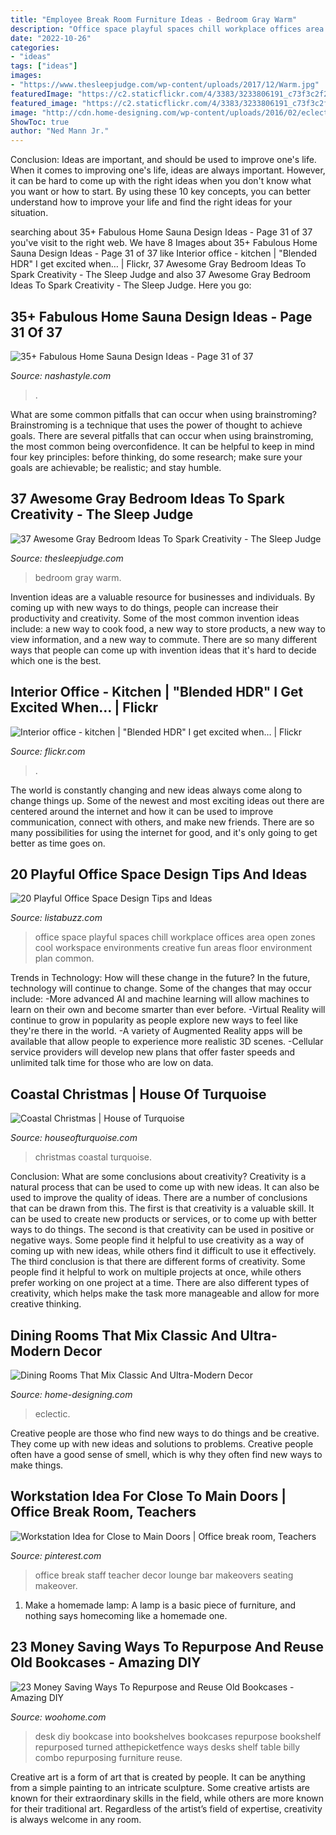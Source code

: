 ```yaml
---
title: "Employee Break Room Furniture Ideas - Bedroom Gray Warm"
description: "Office space playful spaces chill workplace offices area open zones cool workspace environments creative fun areas floor environment plan common"
date: "2022-10-26"
categories:
- "ideas"
tags: ["ideas"]
images:
- "https://www.thesleepjudge.com/wp-content/uploads/2017/12/Warm.jpg"
featuredImage: "https://c2.staticflickr.com/4/3383/3233806191_c73f3c2f27_z.jpg?zz=1"
featured_image: "https://c2.staticflickr.com/4/3383/3233806191_c73f3c2f27_z.jpg?zz=1"
image: "http://cdn.home-designing.com/wp-content/uploads/2016/02/eclectic-era-dining-room-ideas-1024x1050.jpg"
ShowToc: true
author: "Ned Mann Jr."
---
```



Conclusion: Ideas are important, and should be used to improve one's life.
When it comes to improving one's life, ideas are always important. However, it can be hard to come up with the right ideas when you don't know what you want or how to start. By using these 10 key concepts, you can better understand how to improve your life and find the right ideas for your situation.

	

		
searching about 35+ Fabulous Home Sauna Design Ideas - Page 31 of 37 you've visit to the right web. We have 8 Images about 35+ Fabulous Home Sauna Design Ideas - Page 31 of 37 like Interior office - kitchen | &quot;Blended HDR&quot; I get excited when… | Flickr, 37 Awesome Gray Bedroom Ideas To Spark Creativity - The Sleep Judge and also 37 Awesome Gray Bedroom Ideas To Spark Creativity - The Sleep Judge. Here you go:
		
    
## 35+ Fabulous Home Sauna Design Ideas - Page 31 Of 37

<img loading=lazy src="http://nashastyle.com/wp-content/uploads/2018/09/35-Fabulous-Home-Sauna-Design-Ideas-31.jpg" onerror="this.onerror=null;this.src='https://tse4.mm.bing.net/th?id=OIP.7fE-6tuBBTbh4mFXrL7eBQHaLd&amp;pid=15.1';" alt="35+ Fabulous Home Sauna Design Ideas - Page 31 of 37">

_Source: nashastyle.com_

>. 

	

What are some common pitfalls that can occur when using brainstroming?
Brainstroming is a technique that uses the power of thought to achieve goals. There are several pitfalls that can occur when using brainstroming, the most common being overconfidence. It can be helpful to keep in mind four key principles: before thinking, do some research; make sure your goals are achievable; be realistic; and stay humble.

    
## 37 Awesome Gray Bedroom Ideas To Spark Creativity - The Sleep Judge

<img loading=lazy src="https://www.thesleepjudge.com/wp-content/uploads/2017/12/Warm.jpg" onerror="this.onerror=null;this.src='https://tse3.mm.bing.net/th?id=OIP.euhe0Lf1479vnSByE8ByGgHaJn&amp;pid=15.1';" alt="37 Awesome Gray Bedroom Ideas To Spark Creativity - The Sleep Judge">

_Source: thesleepjudge.com_

>bedroom gray warm. 

	

Invention ideas are a valuable resource for businesses and individuals. By coming up with new ways to do things, people can increase their productivity and creativity. Some of the most common invention ideas include: a new way to cook food, a new way to store products, a new way to view information, and a new way to commute. There are so many different ways that people can come up with invention ideas that it's hard to decide which one is the best.

    
## Interior Office - Kitchen | &quot;Blended HDR&quot; I Get Excited When… | Flickr

<img loading=lazy src="https://c2.staticflickr.com/4/3383/3233806191_c73f3c2f27_z.jpg?zz=1" onerror="this.onerror=null;this.src='https://tse1.mm.bing.net/th?id=OIP.IR-4hB7Zj732xEfDQYdICQHaE8&amp;pid=15.1';" alt="Interior office - kitchen | &quot;Blended HDR&quot; I get excited when… | Flickr">

_Source: flickr.com_

>. 

	

The world is constantly changing and new ideas always come along to change things up. Some of the newest and most exciting ideas out there are centered around the internet and how it can be used to improve communication, connect with others, and make new friends. There are so many possibilities for using the internet for good, and it's only going to get better as time goes on.

    
## 20 Playful Office Space Design Tips And Ideas

<img loading=lazy src="https://listabuzz.com/wp-content/uploads/2014/02/office-space-17.jpg" onerror="this.onerror=null;this.src='https://tse2.mm.bing.net/th?id=OIP.eFKljNlF7DUXbp2QNSBSdgHaEK&amp;pid=15.1';" alt="20 Playful Office Space Design Tips and Ideas">

_Source: listabuzz.com_

>office space playful spaces chill workplace offices area open zones cool workspace environments creative fun areas floor environment plan common. 

	

Trends in Technology: How will these change in the future?
In the future, technology will continue to change. Some of the changes that may occur include: 
-More advanced AI and machine learning will allow machines to learn on their own and become smarter than ever before.
-Virtual Reality will continue to grow in popularity as people explore new ways to feel like they're there in the world.
-A variety of Augmented Reality apps will be available that allow people to experience more realistic 3D scenes.
-Cellular service providers will develop new plans that offer faster speeds and unlimited talk time for those who are low on data.

    
## Coastal Christmas | House Of Turquoise

<img loading=lazy src="http://houseofturquoise.com/wp-content/uploads/2014/12/coastalchristmaslivingroom-7.jpg" onerror="this.onerror=null;this.src='https://tse3.mm.bing.net/th?id=OIP.6W70-rQwDIPMcUM30EbbrgHaLN&amp;pid=15.1';" alt="Coastal Christmas | House of Turquoise">

_Source: houseofturquoise.com_

>christmas coastal turquoise. 

	

Conclusion: What are some conclusions about creativity?
Creativity is a natural process that can be used to come up with new ideas. It can also be used to improve the quality of ideas. There are a number of conclusions that can be drawn from this. The first is that creativity is a valuable skill. It can be used to create new products or services, or to come up with better ways to do things. The second is that creativity can be used in positive or negative ways. Some people find it helpful to use creativity as a way of coming up with new ideas, while others find it difficult to use it effectively. The third conclusion is that there are different forms of creativity. Some people find it helpful to work on multiple projects at once, while others prefer working on one project at a time. There are also different types of creativity, which helps make the task more manageable and allow for more creative thinking.

    
## Dining Rooms That Mix Classic And Ultra-Modern Decor

<img loading=lazy src="http://cdn.home-designing.com/wp-content/uploads/2016/02/eclectic-era-dining-room-ideas-1024x1050.jpg" onerror="this.onerror=null;this.src='https://tse3.mm.bing.net/th?id=OIP.zo4apG-JTZBOR9u87W-yIAHaHm&amp;pid=15.1';" alt="Dining Rooms That Mix Classic And Ultra-Modern Decor">

_Source: home-designing.com_

>eclectic. 

	

Creative people are those who find new ways to do things and be creative. They come up with new ideas and solutions to problems. Creative people often have a good sense of smell, which is why they often find new ways to make things.

    
## Workstation Idea For Close To Main Doors | Office Break Room, Teachers

<img loading=lazy src="https://i.pinimg.com/736x/09/6d/78/096d7828486755b46776b12ba4dcb797--office-break-room-room-makeovers.jpg" onerror="this.onerror=null;this.src='https://tse2.mm.bing.net/th?id=OIP.hZtW7rGrFwcUdOLksH5amgEgDY&amp;pid=15.1';" alt="Workstation Idea for Close to Main Doors | Office break room, Teachers">

_Source: pinterest.com_

>office break staff teacher decor lounge bar makeovers seating makeover. 

	

1. Make a homemade lamp: A lamp is a basic piece of furniture, and nothing says homecoming like a homemade one.

    
## 23 Money Saving Ways To Repurpose And Reuse Old Bookcases - Amazing DIY

<img loading=lazy src="http://www.woohome.com/wp-content/uploads/2015/08/Bookcase-Repurposed-Ideas-WooHome-15.jpg" onerror="this.onerror=null;this.src='https://tse4.mm.bing.net/th?id=OIP.DqMnQtg4jKfycniuwBpC2gHaJ4&amp;pid=15.1';" alt="23 Money Saving Ways To Repurpose and Reuse Old Bookcases - Amazing DIY">

_Source: woohome.com_

>desk diy bookcase into bookshelves bookcases repurpose bookshelf repurposed turned atthepicketfence ways desks shelf table billy combo repurposing furniture reuse. 

	

Creative art is a form of art that is created by people. It can be anything from a simple painting to an intricate sculpture. Some creative artists are known for their extraordinary skills in the field, while others are more known for their traditional art. Regardless of the artist’s field of expertise, creativity is always welcome in any room.

